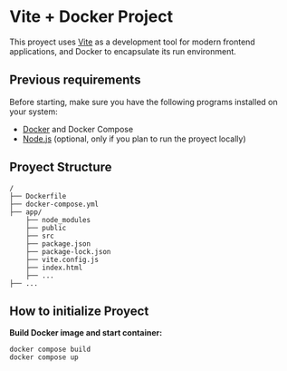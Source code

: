# Vite + Docker Project

This proyect uses [Vite](https://vitejs.dev/) as a development tool for modern frontend applications, and Docker to encapsulate its run environment.

## Previous requirements

Before starting, make sure you have the following programs installed on your system: 

- [Docker](https://www.docker.com/) and Docker Compose
- [Node.js](https://nodejs.org/) (optional, only if you plan to run the proyect locally)

## Proyect Structure

    /
    ├── Dockerfile
    ├── docker-compose.yml
    ├── app/ 
	    ├── node_modules
	    ├── public
        ├── src
	    ├── package.json
	    ├── package-lock.json
	    ├── vite.config.js
	    ├── index.html
	    ├── ...
    ├── ...

## How to initialize Proyect

 
**Build Docker image and start container:** 

    docker compose build 
    docker compose up 